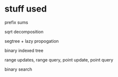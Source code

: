 # stuff used

prefix sums

sqrt decomposition

segtree + lazy propogation

binary indexed tree

range updates, range query, point update, point query

binary search
